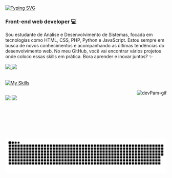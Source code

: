 <a href="https://git.io/typing-svg"><img src="https://readme-typing-svg.demolab.com?font=Fira+Code&pause=1000&color=FB8795&random=false&width=435&lines=Ol%C3%A1%2C+eu+sou+a+P%C3%A2mella+Siqueira!" alt="Typing SVG" /></a>
### Front-end web developer 💻
  Sou estudante de Análise e Desenvolvimento de Sistemas, focada em tecnologias como HTML, CSS, PHP, Python e JavaScript. Estou sempre em busca de novos conhecimentos e acompanhando as últimas tendências do desenvolvimento web. No meu GitHub, você vai encontrar vários projetos onde coloco essas skills em prática. Bora aprender e inovar juntos? ✨
<div>
  <a href="https://www.linkedin.com/in/pamellasiq/">
  <img height="150" src="https://github-readme-stats.vercel.app/api?username=pamellasiq&show_icons=true&theme=dracula"/>
  <img height="150" src="https://github-readme-stats.vercel.app/api/top-langs/?username=pamellasiq&layout=compact&theme=dracula"/>
</div>
<div style="display: inline_block">  <br>

  [![My Skills](https://skillicons.dev/icons?i=html,css,sass,js,bootstrap,ps,figma,py,php,mysql&theme=dark)](https://skillicons.dev)
  
  <img align="right" alt="devPam-gif" height="150" src="https://media.discordapp.net/attachments/1256337060839690281/1256337114988019773/gif-pam.gif?ex=6680669d&is=667f151d&hm=b9b8547cece39bff04b8623684cea2139a4c9b957d5ad92580ce20ecb3626532&=">
</div>

##
<div>
  <a href = "mailto:contatopamellasiqueira@gmail.com"><img src="https://img.shields.io/badge/Gmail-D14836?style=for-the-badge&logo=gmail&logoColor=white" target="_blank"></a>
  <a href="https://www.linkedin.com/in/pamellasiq" target="_blank"><img src="https://img.shields.io/badge/-LinkedIn-0077B5?style=for-the-badge&logo=linkedin&logoColor=white" target="_blank"></a> 
</div>

<picture align="center">
  <source media="(prefers-color-scheme: dark)" srcset="https://raw.githubusercontent.com/pamellasiq/pamellasiq/output/github-contribution-grid-snake-dark.svg">
  <source media="(prefers-color-scheme: light)" srcset="https://raw.githubusercontent.com/pamellasiq/pamellasiq/output/github-contribution-grid-snake-dark.svg">
  <img align="center" alt="github contribution grid snake animation" src="https://raw.githubusercontent.com/pamellasiq/pamellasiq/output/github-contribution-grid-snake.svg">
</picture>

